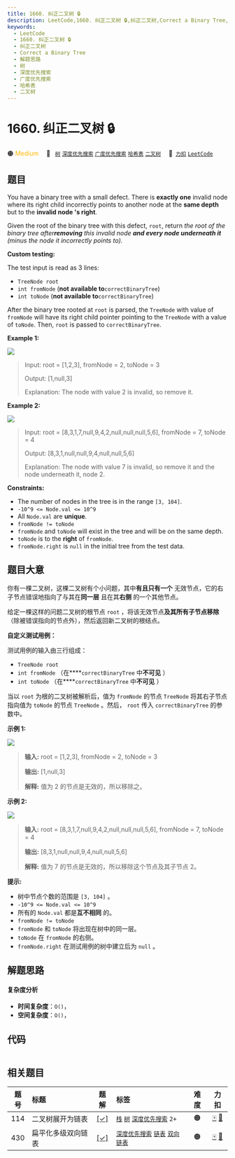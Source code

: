 ```yaml
---
title: 1660. 纠正二叉树 🔒
description: LeetCode,1660. 纠正二叉树 🔒,纠正二叉树,Correct a Binary Tree,解题思路,树,深度优先搜索,广度优先搜索,哈希表,二叉树
keywords:
  - LeetCode
  - 1660. 纠正二叉树 🔒
  - 纠正二叉树
  - Correct a Binary Tree
  - 解题思路
  - 树
  - 深度优先搜索
  - 广度优先搜索
  - 哈希表
  - 二叉树
---
```


# 1660. 纠正二叉树 🔒

🟠 <font color=#ffb800>Medium</font>&emsp; 🔖&ensp; [`树`](/tag/tree.md) [`深度优先搜索`](/tag/depth-first-search.md) [`广度优先搜索`](/tag/breadth-first-search.md) [`哈希表`](/tag/hash-table.md) [`二叉树`](/tag/binary-tree.md)&emsp; 🔗&ensp;[`力扣`](https://leetcode.cn/problems/correct-a-binary-tree) [`LeetCode`](https://leetcode.com/problems/correct-a-binary-tree)

## 题目

You have a binary tree with a small defect. There is **exactly one** invalid
node where its right child incorrectly points to another node at the **same
depth** but to the **invalid node 's right**.

Given the root of the binary tree with this defect, `root`, return _the root
of the binary tree after**removing** this invalid node **and every node
underneath it** (minus the node it incorrectly points to)._

**Custom testing:**

The test input is read as 3 lines:

  * `TreeNode root`
  * `int fromNode` (**not available to**`correctBinaryTree`)
  * `int toNode` (**not available to**`correctBinaryTree`)

After the binary tree rooted at `root` is parsed, the `TreeNode` with value of
`fromNode` will have its right child pointer pointing to the `TreeNode` with a
value of `toNode`. Then, `root` is passed to `correctBinaryTree`.



**Example 1:**

**![](https://fastly.jsdelivr.net/gh/doocs/leetcode@main/solution/1600-1699/1660.Correct%20a%20Binary%20Tree/images/ex1v2.png)**

> 
> 
> Input: root = [1,2,3], fromNode = 2, toNode = 3
> 
> 
> 
> Output: [1,null,3]
> 
> 
> 
> Explanation: The node with value 2 is invalid, so remove it.
> 
> 

**Example 2:**

**![](https://fastly.jsdelivr.net/gh/doocs/leetcode@main/solution/1600-1699/1660.Correct%20a%20Binary%20Tree/images/ex2v3.png)**

> 
> 
> Input: root = [8,3,1,7,null,9,4,2,null,null,null,5,6], fromNode = 7, toNode = 4
> 
> 
> 
> Output: [8,3,1,null,null,9,4,null,null,5,6]
> 
> 
> 
> Explanation: The node with value 7 is invalid, so remove it and the node underneath it, node 2.
> 
> 

**Constraints:**

  * The number of nodes in the tree is in the range `[3, 104]`.
  * `-10^9 <= Node.val <= 10^9`
  * All `Node.val` are **unique**.
  * `fromNode != toNode`
  * `fromNode` and `toNode` will exist in the tree and will be on the same depth.
  * `toNode` is to the **right** of `fromNode`.
  * `fromNode.right` is `null` in the initial tree from the test data.


## 题目大意

你有一棵二叉树，这棵二叉树有个小问题，其中**有且只有一个** 无效节点，它的右子节点错误地指向了与其在**同一层** 且在其**右侧** 的一个其他节点。

给定一棵这样的问题二叉树的根节点 `root` ，将该无效节点**及其所有子节点移除** （除被错误指向的节点外），然后返回新二叉树的根结点。

**自定义测试用例：**

测试用例的输入由三行组成：

  * `TreeNode root`
  * `int fromNode` （在****`correctBinaryTree` 中**不可见** ）
  * `int toNode` （在****`correctBinaryTree` 中**不可见** ）

当以 `root` 为根的二叉树被解析后，值为 `fromNode` 的节点 `TreeNode` 将其右子节点指向值为 `toNode` 的节点
`TreeNode` 。然后， `root` 传入 `correctBinaryTree` 的参数中。

**示例 1:**

**![](https://fastly.jsdelivr.net/gh/doocs/leetcode@main/solution/1600-1699/1660.Correct%20a%20Binary%20Tree/images/ex1v2.png)**

> 
> 
> 
> 
> 
> **输入:** root = [1,2,3], fromNode = 2, toNode = 3
> 
> **输出:** [1,null,3]
> 
> **解释:** 值为 2 的节点是无效的，所以移除之。
> 
> 

**示例 2:**

**![](https://fastly.jsdelivr.net/gh/doocs/leetcode@main/solution/1600-1699/1660.Correct%20a%20Binary%20Tree/images/ex2v3.png)**

> 
> 
> 
> 
> 
> **输入:** root = [8,3,1,7,null,9,4,2,null,null,null,5,6], fromNode = 7, toNode = 4
> 
> **输出:** [8,3,1,null,null,9,4,null,null,5,6]
> 
> **解释:** 值为 7 的节点是无效的，所以移除这个节点及其子节点 2。
> 
> 

**提示:**

  * 树中节点个数的范围是 `[3, 104]` 。
  * `-10^9 <= Node.val <= 10^9`
  * 所有的 `Node.val` 都是**互不相同** 的。
  * `fromNode != toNode`
  * `fromNode` 和 `toNode` 将出现在树中的同一层。
  * `toNode` 在 `fromNode` 的右侧。
  * `fromNode.right` 在测试用例的树中建立后为 `null` 。


## 解题思路

#### 复杂度分析

- **时间复杂度**：`O()`，
- **空间复杂度**：`O()`，

## 代码

```javascript

```

## 相关题目

<!-- prettier-ignore -->
| 题号 | 标题 | 题解 | 标签 | 难度 | 力扣 |
| :------: | :------ | :------: | :------ | :------: | :------: |
| 114 | 二叉树展开为链表 | [[✓]](/problem/0114.md) |  [`栈`](/tag/stack.md) [`树`](/tag/tree.md) [`深度优先搜索`](/tag/depth-first-search.md) `2+` | 🟠 | [🀄️](https://leetcode.cn/problems/flatten-binary-tree-to-linked-list) [🔗](https://leetcode.com/problems/flatten-binary-tree-to-linked-list) |
| 430 | 扁平化多级双向链表 | [[✓]](/problem/0430.md) |  [`深度优先搜索`](/tag/depth-first-search.md) [`链表`](/tag/linked-list.md) [`双向链表`](/tag/doubly-linked-list.md) | 🟠 | [🀄️](https://leetcode.cn/problems/flatten-a-multilevel-doubly-linked-list) [🔗](https://leetcode.com/problems/flatten-a-multilevel-doubly-linked-list) |